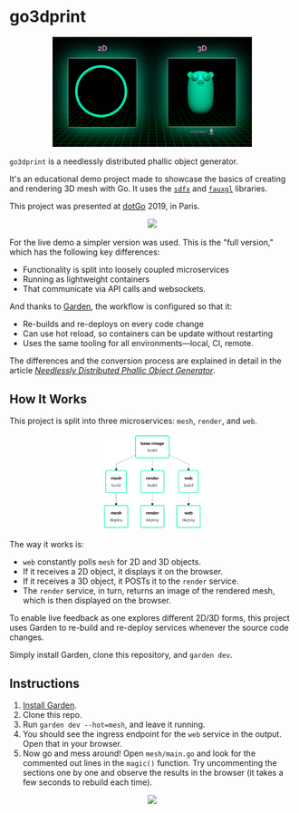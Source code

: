 # go3dprint

<p align="center">
  <img src="img/frontend.png" width="70%">
</p>

`go3dprint` is a needlessly distributed phallic object generator.

It's an educational demo project made to showcase the basics of creating and rendering 3D mesh with Go. It uses the [`sdfx`](https://github.com/deadsy/sdfx) and [`fauxgl`](https://github.com/fogleman/fauxgl) libraries.

This project was presented at [dotGo](https://www.dotgo.eu/) 2019, in Paris.

<p align="center">
  <a href="https://www.youtube.com/watch?v=ZACOc-NwV0c" target="_new"><img src="https://img.youtube.com/vi/ZACOc-NwV0c/0.jpg" width="40%"></a>
</p>

For the live demo a simpler version was used. This is the "full version," which has the following key differences:

- Functionality is split into loosely coupled microservices
- Running as lightweight containers
- That communicate via API calls and websockets.

And thanks to [Garden](https://garden.io/), the workflow is configured so that it:

- Re-builds and re-deploys on every code change
- Can use hot reload, so containers can be update without restarting
- Uses the same tooling for all environments—local, CI, remote.

The differences and the conversion process are explained in detail in the article [_Needlessly Distributed Phallic Object Generator_](https://medium.com/garden-io/the-needlessly-distributed-phallic-object-generator-2da47672be6f).

## How It Works

This project is split into three microservices: `mesh`, `render`, and `web`.

<p align="center">
  <img src="img/graph.png" width="35%">
</p>

The way it works is:

- `web` constantly polls `mesh` for 2D and 3D objects.
- If it receives a 2D object, it displays it on the browser.
- If it receives a 3D object, it POSTs it to the `render` service.
- The `render` service, in turn, returns an image of the rendered mesh, which is then displayed on the browser.

To enable live feedback as one explores different 2D/3D forms, this project uses Garden to re-build and re-deploy services whenever the source code changes.

Simply install Garden, clone this repository, and `garden dev`.

## Instructions

1. [Install Garden](https://docs.garden.io/getting-started/1-installation).
2. Clone this repo.
3. Run `garden dev --hot=mesh`, and leave it running.
4. You should see the ingress endpoint for the `web` service in the output. Open that in your browser.
5. Now go and mess around! Open `mesh/main.go` and look for the commented out lines in the `magic()` function. Try uncommenting the sections one by one and observe the results in the browser (it takes a few seconds to rebuild each time).

<p align="center">
  <img src="img/dashboard.gif">
</p>

